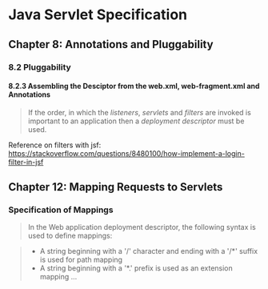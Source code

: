 # Java Servlet Specification
## Chapter 8: Annotations and Pluggability
### 8.2 Pluggability
#### 8.2.3 Assembling the Desciptor from the web.xml, web-fragment.xml and Annotations

> If the order, in which the *listeners*, *servlets* and *filters* are invoked is important to an application then a *deployment descriptor* must be used.

Reference on filters with jsf: https://stackoverflow.com/questions/8480100/how-implement-a-login-filter-in-jsf

## Chapter 12: Mapping Requests to Servlets
### Specification of Mappings
> In the Web application deployment descriptor, the following syntax is used to define mappings:

> * A string beginning with a '/' character and ending with a '/\*' suffix is used for path mapping
> * A string beginning with a '*.' prefix is used as an extension mapping
> ...

